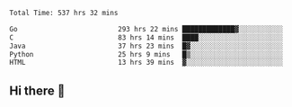 <!--START_SECTION:waka-->

```txt
Total Time: 537 hrs 32 mins

Go                         293 hrs 22 mins █████████████▓░░░░░░░░░░░   54.50 %
C                          83 hrs 14 mins  ████░░░░░░░░░░░░░░░░░░░░░   15.46 %
Java                       37 hrs 23 mins  █▓░░░░░░░░░░░░░░░░░░░░░░░   06.94 %
Python                     25 hrs 9 mins   █▒░░░░░░░░░░░░░░░░░░░░░░░   04.67 %
HTML                       13 hrs 39 mins  ▓░░░░░░░░░░░░░░░░░░░░░░░░   02.54 %
```

<!--END_SECTION:waka-->

## Hi there 👋

<!--
**prorok210/prorok210** is a ✨ _special_ ✨ repository because its `README.md` (this file) appears on your GitHub profile.

Here are some ideas to get you started:

- 🔭 I’m currently working on ...
- 🌱 I’m currently learning ...
- 👯 I’m looking to collaborate on ...
- 🤔 I’m looking for help with ...
- 💬 Ask me about ...
- 📫 How to reach me: ...
- 😄 Pronouns: ...
- ⚡ Fun fact: ...
-->
